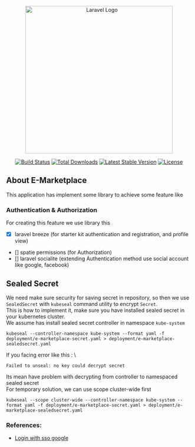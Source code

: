 <p align="center"><a href="https://laravel.com" target="_blank"><img src="https://raw.githubusercontent.com/laravel/art/master/logo-lockup/5%20SVG/2%20CMYK/1%20Full%20Color/laravel-logolockup-cmyk-red.svg" width="400" alt="Laravel Logo"></a></p>

<p align="center">
<a href="https://github.com/laravel/framework/actions"><img src="https://github.com/laravel/framework/workflows/tests/badge.svg" alt="Build Status"></a>
<a href="https://packagist.org/packages/laravel/framework"><img src="https://img.shields.io/packagist/dt/laravel/framework" alt="Total Downloads"></a>
<a href="https://packagist.org/packages/laravel/framework"><img src="https://img.shields.io/packagist/v/laravel/framework" alt="Latest Stable Version"></a>
<a href="https://packagist.org/packages/laravel/framework"><img src="https://img.shields.io/packagist/l/laravel/framework" alt="License"></a>
</p>

## About E-Marketplace

This application has implement some library to achieve some feature like 
### Authentication & Authorization
For creating this feature we use library this
- [x] laravel breeze (for starter kit authentication and registration, and profile view)
- [] spatie permissions (for Authorization)
- [] laravel socialite (extending Authentication method use social account like google, facebook)
## Sealed Secret 
We need make sure security for saving secret in repository, so then we use `SealedSecret` with `kubeseal` command utility to encrypt `Secret`.\
This is how to implement it, make sure you have installed sealed secret in your kubernetes cluster.\
We assume has install sealed secret controller in namespace `kube-system`
```
kubeseal --controller-namespace kube-system --format yaml -f deployment/e-marketplace-secret.yaml > deployment/e-marketplace-sealedsecret.yaml
```

If you facing error like this : \
```
Failed to unseal: no key could decrypt secret
```
Its mean have problem with decrypting from controller to namespaced sealed secret\
For temporary solution, we can use scope cluster-wide first
```
kubeseal --scope cluster-wide --controller-namespace kube-system --format yaml -f deployment/e-marketplace-secret.yaml > deployment/e-marketplace-sealedsecret.yaml
```

### References:
- [Login with sso google](https://codyrigg.medium.com/how-to-add-a-google-login-using-socialite-on-laravel-8-with-jetstream-6153581e7dc9)